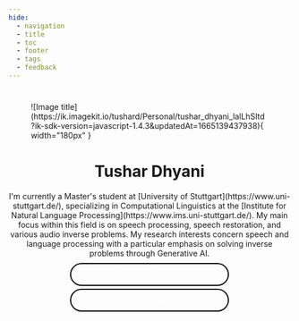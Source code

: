 ```yaml
---
hide:
  - navigation
  - title
  - toc
  - footer
  - tags
  - feedback
---
```

#
<style>
body p{
max-width: 800px;
text-align:justify
}
img{
  border-radius: 50%;
}

#lead{
  margin:25px;
	position:relative;
	padding:25px;
	overflow:visible;
}
#lead-content{
	position:absolute;
	z-index:10;
	top:50%;
	left:50%;
	-webkit-transform:translate(-50%, -50%);
	transform:translate(-50%, -50%);
	text-align:center

}

.btn-rounded-white{
	display:inline-block;
	color:#fff;
	padding:10px 15px;
	margin: 5px 10px 0px 10px;
	border:2px solid #000;
	border-radius:25px;
  width: 250px;
	text-decoration:none;
}
.btn-rounded-white:hover{
	color: #17a589 ;
	background:#E9E9E9;
	text-decoration:none;
}
</style>


<!-- <div class="container">       
  <img src="https://ik.imagekit.io/tushard/Personal/20220608_161519_tight_crop_Y-30atN30.jpg?ik-sdk-version=javascript-1.4.3&updatedAt=1665080526838" class="rounded-circle mx-auto d-block" alt="Cinque Terre" width="250"> 
</div> -->



<figure markdown >
  ![Image title](https://ik.imagekit.io/tushard/Personal/tushar_dhyani_lalLhSItd?ik-sdk-version=javascript-1.4.3&updatedAt=1665139437938){ width="180px" }
  <figcaption></figcaption>
</figure>

<center>
<h1>Tushar Dhyani</h1>
<div max_width="200px" markdown >
I'm currently a Master's student at [University of Stuttgart](https://www.uni-stuttgart.de/), specializing in Computational Linguistics at the [Institute for Natural Language Processing](https://www.ims.uni-stuttgart.de/). My main focus within this field is on speech processing, speech restoration, and various audio inverse problems. My research interests concern speech and language processing with a particular emphasis on solving inverse problems through Generative AI.


</div>

<div id="lead">
  <div id="lead-content">
      <a href="./files/Tushar_dhyani_cv.pdf" target="_blank" class="btn-rounded-white">Download Resume</a> 
      <a href="Projects/" class="btn-rounded-white">View my work</a> 
  </div>
</div>

</center>



